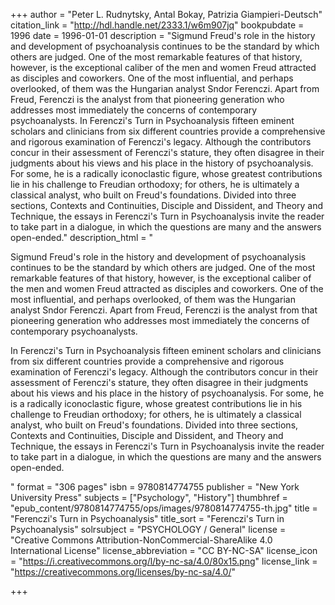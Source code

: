 +++
author = "Peter L. Rudnytsky, Antal Bokay, Patrizia Giampieri-Deutsch"
citation_link = "http://hdl.handle.net/2333.1/w6m907jq"
bookpubdate = 1996
date = 1996-01-01
description = "Sigmund Freud's role in the history and development of psychoanalysis continues to be the standard by which others are judged. One of the most remarkable features of that history, however, is the exceptional caliber of the men and women Freud attracted as disciples and coworkers. One of the most influential, and perhaps overlooked, of them was the Hungarian analyst Sndor Ferenczi. Apart from Freud, Ferenczi is the analyst from that pioneering generation who addresses most immediately the concerns of contemporary psychoanalysts. In Ferenczi's Turn in Psychoanalysis fifteen eminent scholars and clinicians from six different countries provide a comprehensive and rigorous examination of Ferenczi's legacy. Although the contributors concur in their assessment of Ferenczi's stature, they often disagree in their judgments about his views and his place in the history of psychoanalysis. For some, he is a radically iconoclastic figure, whose greatest contributions lie in his challenge to Freudian orthodoxy; for others, he is ultimately a classical analyst, who built on Freud's foundations. Divided into three sections, Contexts and Continuities, Disciple and Dissident, and Theory and Technique, the essays in Ferenczi's Turn in Psychoanalysis invite the reader to take part in a dialogue, in which the questions are many and the answers open-ended."
description_html = "<p>Sigmund Freud's role in the history and development of psychoanalysis continues to be the standard by which others are judged. One of the most remarkable features of that history, however, is the exceptional caliber of the men and women Freud attracted as disciples and coworkers. One of the most influential, and perhaps overlooked, of them was the Hungarian analyst Sndor Ferenczi. Apart from Freud, Ferenczi is the analyst from that pioneering generation who addresses most immediately the concerns of contemporary psychoanalysts.</p> <p>In Ferenczi's Turn in Psychoanalysis fifteen eminent scholars and clinicians from six different countries provide a comprehensive and rigorous examination of Ferenczi's legacy. Although the contributors concur in their assessment of Ferenczi's stature, they often disagree in their judgments about his views and his place in the history of psychoanalysis. For some, he is a radically iconoclastic figure, whose greatest contributions lie in his challenge to Freudian orthodoxy; for others, he is ultimately a classical analyst, who built on Freud's foundations. Divided into three sections, Contexts and Continuities, Disciple and Dissident, and Theory and Technique, the essays in Ferenczi's Turn in Psychoanalysis invite the reader to take part in a dialogue, in which the questions are many and the answers open-ended.</p>"
format = "306 pages"
isbn = 9780814774755
publisher = "New York University Press"
subjects = ["Psychology", "History"]
thumbhref = "epub_content/9780814774755/ops/images/9780814774755-th.jpg"
title = "Ferenczi's Turn in Psychoanalysis"
title_sort = "Ferenczi's Turn in Psychoanalysis"
solrsubject = "PSYCHOLOGY / General"
license = "Creative Commons Attribution-NonCommercial-ShareAlike 4.0 International License"
license_abbreviation = "CC BY-NC-SA"
license_icon = "https://i.creativecommons.org/l/by-nc-sa/4.0/80x15.png"
license_link = "https://creativecommons.org/licenses/by-nc-sa/4.0/"

+++
